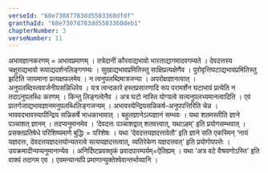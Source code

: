 ```yaml
---
verseId: "68e73087783dd5503360dfdf"
granthaId: "68e7307d783dd5503360deb1"
chapterNumber: 3
verseNumber: 11
---
```


अभावज्ञानकरणम् = अभावप्रमाणम् । तत्रेदानीं कौरवाद्यभावो भारताद्यागमादवगम्यते । देवदत्तस्य चक्षुराद्यभावो रूपाद्यदर्शनलिङ्गगम्यः । सुखाद्यभावप्रमितिस्तु साक्षिप्रत्यक्षेणैव । पुरोवृत्तिघटाद्यभावप्रमितिस्तु झटिति जायमाना प्रत्यक्षफलमेव । न त्वनुपलब्दिमात्रजन्या । अपरोक्षज्ञानत्वात् । अनुपलब्दिस्त्ववर्जनीयसन्निधिरेव । यत्र त्वन्दकारे हस्तप्रसारणादि रूप परामर्शेन घटाभावं प्रत्येति न तदाऽनुपलब्धिः करणम् । किन्तु लिङ्गत्वेनैव । अत्र घटो नास्ति योग्यत्वे सत्यनुपलभ्यमानत्वादिति । एवं प्रातर्गजाद्यभावज्ञानमनुपलब्धिलिङ्गजन्यम् । अभावस्येन्द्रियसन्निकर्ष-अनुपपत्तिरिति चेन्न । भाववदभावस्यापीन्द्रिय सन्निकर्षे भाधकाभावात् । बहुलज्ञानेऽल्पज्ञानं सम्भवः । यथा शतमस्तीति ज्ञाने पञ्चाशत् ज्ञानम् । तदप्यनुमानमेव । ‘देवदत्तः पञ्चाशद्वात् शतवत्त्वात्, यथाऽहम्’ इति प्रयोगसम्भवात् । प्रसक्तप्रतिषेधे परिशिष्यमाणे बुद्धिः = परिशेषः । यथा ‘देवदत्तयज्ञदत्तावेतौ’ इति ज्ञाने सति एकस्मिन् ‘नायं यज्ञदत्तः, देवदत्तयज्ञदत्तयोन्यतरत्वे सत्ययज्ञदत्तत्वात्, व्यतिरेकेण यज्ञदत्तवत्’ इति प्रयोगोपपत्तेः । उपक्रमादीन्यप्यनुमानान्येव । अनिर्दिष्टप्रवक्तृकं प्रवादपारम्पर्यम्=ऐतिह्यम् । यथा ‘अत्र वटे वैश्रवणोऽस्ति’ इति वाक्यं तदागम एव । एवमन्यान्यपि प्रमाणान्युक्तेश्वेवान्तर्भाव्यानि ।
